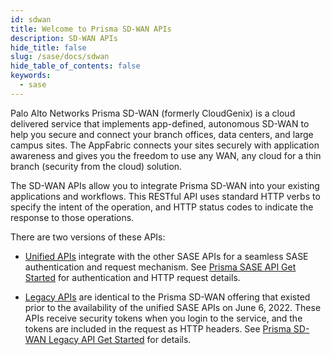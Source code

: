 ```yaml
---
id: sdwan
title: Welcome to Prisma SD-WAN APIs
description: SD-WAN APIs
hide_title: false
slug: /sase/docs/sdwan
hide_table_of_contents: false
keywords:
  - sase
---
```


Palo Alto Networks Prisma SD-WAN (formerly CloudGenix) is a cloud delivered service that implements
app-defined, autonomous SD-WAN to help you secure and connect your branch offices, data centers, and
large campus sites. The AppFabric connects your sites securely with application awareness and gives
you the freedom to use any WAN, any cloud for a thin branch (security from the cloud) solution.

The SD-WAN APIs allow you to integrate Prisma SD-WAN into your existing applications and workflows.
This RESTful API uses standard HTTP verbs to specify the intent of the operation, and HTTP status
codes to indicate the response to those operations.

There are two versions of these APIs:

- [Unified APIs](/sase/api/sdwan) integrate with the other SASE APIs for a
  seamless SASE authentication and request mechanism. See
  [Prisma SASE API Get Started](/sase/docs/getstarted) for authentication and HTTP request details.

- [Legacy APIs](/sase/api/sdwan/legacy) are identical to the Prisma SD-WAN offering that
  existed prior to the availability of the unified SASE APIs on June 6, 2022. These APIs receive security
  tokens when you login to the service, and the tokens are included in the request as HTTP headers.
  See [Prisma SD-WAN Legacy API Get Started](/sase/docs/sdwan/legacy_getstarted) for details.
